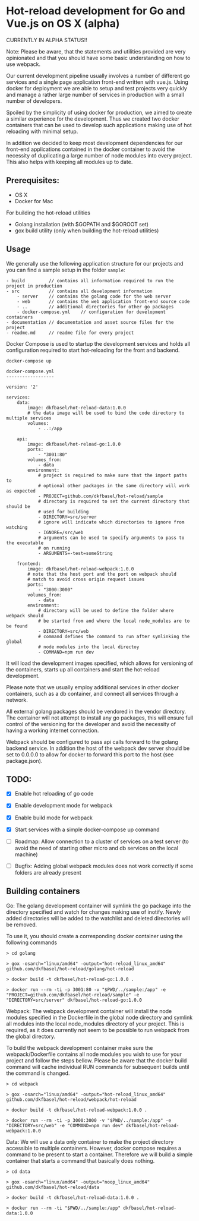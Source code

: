 Hot-reload development for Go and Vue.js on OS X (alpha)
=======================================================

CURRENTLY IN ALPHA STATUS!!

Note: Please be aware, that the statements and utilities provided are very
opinionated and that you should have some basic understanding on how to use webpack.

Our current development pipeline usually involves a number of different go services
and a single page application front-end written with vue.js. Using docker for
deployment we are able to setup and test projects very quickly and manage a rather large number of services in production with a small number of developers.

Spoiled by the simplicity of using docker for production, we aimed to create a
similar experience for the development. Thus we created two docker containers that can be used to develop such applications making use of hot reloading with minimal setup.

In addition we decided to keep most development dependencies for our front-end
applications contained in the docker container to avoid the necessity of duplicating
a large number of node modules into every project. This also helps with keeping
all modules up to date.


Prerequisites:
--------------
- OS X
- Docker for Mac

For building the hot-reload utilities
- Golang installation (with $GOPATH and $GOROOT set)
- gox build utility (only when building the hot-reload utilities)


Usage
-----------------
We generally use the following application structure for our projects and you can
find a sample setup in the folder `sample`:

```
- build         // contains all information required to run the project in production
- src           // contains all development information
    - server    // contains the golang code for the web server
    - web       // contains the web application front-end source code
    - ..        // additional directories for other go packages
    - docker-compose.yml    // configuration for development containers
- documentation // documentation and asset source files for the project
- readme.md     // readme file for every project
```

Docker Compose is used to startup the development services and holds all
configuration required to start hot-reloading for the front and backend.

```
docker-compose up
```

```
docker-compose.yml
------------------

version: '2'

services:
    data:
        image: dkfbasel/hot-reload-data:1.0.0
        # the data image will be used to bind the code directory to multiple services
        volumes:
            - ..:/app

    api:
        image: dkfbasel/hot-reload-go:1.0.0
        ports:
            - "3001:80"
        volumes_from:
            - data
        environment:
            # project is required to make sure that the import paths to
            # optional other packages in the same directory will work as expected
            - PROJECT=github.com/dkfbasel/hot-reload/sample
            # directory is required to set the current directory that should be
            # used for building
            - DIRECTORY=src/server
            # ignore will indicate which directories to ignore from watching
            - IGNORE=/src/web
            # arguments can be used to specify arguments to pass to the executable
            # on running
            - ARGUMENTS=-test=someString

    frontend:
        image: dkfbasel/hot-reload-webpack:1.0.0
        # note that the host port and the port on webpack should
        # match to avoid cross origin request issues
        ports:
            - "3000:3000"
        volumes_from:
            - data
        environment:
            # directory will be used to define the folder where webpack should
            # be started from and where the local node_modules are to be found
            - DIRECTORY=src/web
            # command defines the command to run after symlinking the global
            # node modules into the local directoy
            - COMMAND=npm run dev

```

It will load the development images specified, which allows for versioning
of the containers, starts up all containers and start the hot-reload development.

Please note that we usually employ additional services in other docker containers, such as a db container, and connect all services through a network.

All external golang packages should be vendored in the vendor directory. The
container will not attempt to install any go packages, this will ensure full
control of the versioning for the developer and avoid the necessity of having
a working internet connection.

Webpack should be configured to pass api calls forward to the golang backend
service. In addition the host of the webpack dev server should be set to 0.0.0.0
to allow for docker to forward this port to the host (see package.json).

TODO:
----
- [x] Enable hot reloading of go code
- [x] Enable development mode for webpack
- [x] Enable build mode for webpack
- [x] Start services with a simple docker-compose up command

- [ ] Roadmap: Allow connection to a cluster of services on a test server (to avoid the need of starting other micro and db services on the local machine)

- [ ] Bugfix: Adding global webpack modules does not work correctly if some folders are already present


Building containers
-------------------

Go: The golang development container will symlink the go package into the directory
specified and watch for changes making use of inotify. Newly added directories
will be added to the watchlist and deleted directories will be removed.

To use it, you should create a corresponding docker container using the
following commands

```
> cd golang

> gox -osarch="linux/amd64" -output="hot-reload_linux_amd64" github.com/dkfbasel/hot-reload/golang/hot-reload

> docker build -t dkfbasel/hot-reload-go:1.0.0 .

> docker run --rm -ti -p 3001:80 -v "$PWD/../sample:/app" -e "PROJECT=github.com/dkfbasel/hot-reload/sample" -e "DIRECTORY=src/server" dkfbasel/hot-reload-go:1.0.0
```

Webpack: The webpack development container will install the node modules specified in
the Dockerfile in the global node directory and symlink all modules into the
local node_modules directory of your project. This is required, as it does
currently not seem to be possible to run webpack from the global directory.

To build the webpack development container make sure the webpack/Dockerfile contains
all node modules you wish to use for your project and follow the steps bellow.
Please be aware that the docker build command will cache individual RUN commands
for subsequent builds until the command is changed.

```
> cd webpack

> gox -osarch="linux/amd64" -output="hot-reload_linux_amd64" github.com/dkfbasel/hot-reload/webpack/hot-reload

> docker build -t dkfbasel/hot-reload-webpack:1.0.0 .

> docker run --rm -ti -p 3000:3000 -v "$PWD/../sample:/app" -e "DIRECTORY=src/web" -e "COMMAND=npm run dev" dkfbasel/hot-reload-webpack:1.0.0

```

Data: We will use a data only container to make the project directory accessible
to multiple containers. However, docker compose requires a command to be present
to start a container. Therefore we will build a simple container that starts a
command that basically does nothing.

```
> cd data

> gox -osarch="linux/amd64" -output="noop_linux_amd64" github.com/dkfbasel/hot-reload/data

> docker build -t dkfbasel/hot-reload-data:1.0.0 .

> docker run --rm -ti "$PWD/../sample:/app" dkfbasel/hot-reload-data:1.0.0

```
